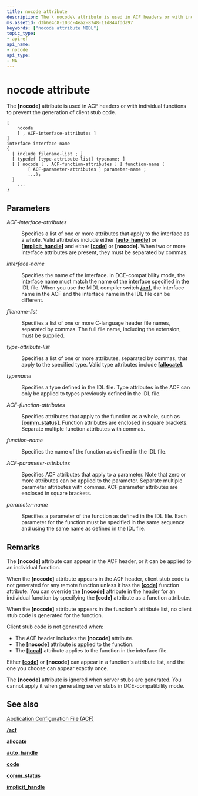 ```yaml
---
title: nocode attribute
description: The \ nocode\ attribute is used in ACF headers or with individual functions to prevent the generation of client stub code.
ms.assetid: d3b6e4c8-103c-4ea2-8748-11d844fdda97
keywords: ["nocode attribute MIDL"]
topic_type:
- apiref
api_name:
- nocode
api_type:
- NA
---
```


# nocode attribute

The **\[nocode\]** attribute is used in ACF headers or with individual functions to prevent the generation of client stub code.

``` syntax
[ 
    nocode 
    [ , ACF-interface-attributes ] 
] 
interface interface-name
{
  [ include filename-list ; ]
  [ typedef [type-attribute-list] typename; ] 
  [ [ nocode [ , ACF-function-attributes ] ] function-name (
        [ ACF-parameter-attributes ] parameter-name ;
        ...);
  ]
    ...
}
```

## Parameters

<dl> <dt>

*ACF-interface-attributes* 
</dt> <dd>

Specifies a list of one or more attributes that apply to the interface as a whole. Valid attributes include either **\[**[**auto\_handle**](auto-handle.md)**\]** or **\[**[**implicit\_handle**](implicit-handle.md)**\]** and either **\[**[**code**](code.md)**\]** or **\[nocode\]**. When two or more interface attributes are present, they must be separated by commas.

</dd> <dt>

*interface-name* 
</dt> <dd>

Specifies the name of the interface. In DCE-compatibility mode, the interface name must match the name of the interface specified in the IDL file. When you use the MIDL compiler switch [**/acf**](-acf.md), the interface name in the ACF and the interface name in the IDL file can be different.

</dd> <dt>

*filename-list* 
</dt> <dd>

Specifies a list of one or more C-language header file names, separated by commas. The full file name, including the extension, must be supplied.

</dd> <dt>

*type-attribute-list* 
</dt> <dd>

Specifies a list of one or more attributes, separated by commas, that apply to the specified type. Valid type attributes include **\[**[**allocate**](allocate.md)**\]**.

</dd> <dt>

*typename* 
</dt> <dd>

Specifies a type defined in the IDL file. Type attributes in the ACF can only be applied to types previously defined in the IDL file.

</dd> <dt>

*ACF-function-attributes* 
</dt> <dd>

Specifies attributes that apply to the function as a whole, such as **\[**[**comm\_status**](comm-status.md)**\]**. Function attributes are enclosed in square brackets. Separate multiple function attributes with commas.

</dd> <dt>

*function-name* 
</dt> <dd>

Specifies the name of the function as defined in the IDL file.

</dd> <dt>

*ACF-parameter-attributes* 
</dt> <dd>

Specifies ACF attributes that apply to a parameter. Note that zero or more attributes can be applied to the parameter. Separate multiple parameter attributes with commas. ACF parameter attributes are enclosed in square brackets.

</dd> <dt>

*parameter-name* 
</dt> <dd>

Specifies a parameter of the function as defined in the IDL file. Each parameter for the function must be specified in the same sequence and using the same name as defined in the IDL file.

</dd> </dl>

## Remarks

The **\[nocode\]** attribute can appear in the ACF header, or it can be applied to an individual function.

When the **\[nocode\]** attribute appears in the ACF header, client stub code is not generated for any remote function unless it has the **\[**[**code**](code.md)**\]** function attribute. You can override the **\[nocode\]** attribute in the header for an individual function by specifying the **\[code\]** attribute as a function attribute.

When the **\[nocode\]** attribute appears in the function's attribute list, no client stub code is generated for the function.

Client stub code is not generated when:

-   The ACF header includes the **\[nocode\]** attribute.
-   The **\[nocode\]** attribute is applied to the function.
-   The **\[**[**local**](local.md)**\]** attribute applies to the function in the interface file.

Either **\[**[**code**](code.md)**\]** or **\[nocode\]** can appear in a function's attribute list, and the one you choose can appear exactly once.

The **\[nocode\]** attribute is ignored when server stubs are generated. You cannot apply it when generating server stubs in DCE-compatibility mode.

## See also

<dl> <dt>

[Application Configuration File (ACF)](application-configuration-file-acf-.md)
</dt> <dt>

[**/acf**](-acf.md)
</dt> <dt>

[**allocate**](allocate.md)
</dt> <dt>

[**auto\_handle**](auto-handle.md)
</dt> <dt>

[**code**](code.md)
</dt> <dt>

[**comm\_status**](comm-status.md)
</dt> <dt>

[**implicit\_handle**](implicit-handle.md)
</dt> </dl>

 

 




